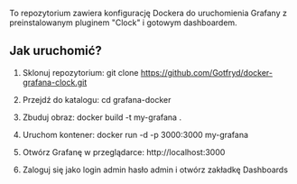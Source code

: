 To repozytorium zawiera konfigurację Dockera do uruchomienia Grafany z preinstalowanym pluginem "Clock" i gotowym dashboardem.

## Jak uruchomić?

1. Sklonuj repozytorium:
   git clone https://github.com/Gotfryd/docker-grafana-clock.git

2. Przejdź do katalogu:
   cd grafana-docker

3. Zbuduj obraz:
   docker build -t my-grafana .

4. Uruchom kontener:
   docker run -d -p 3000:3000 my-grafana

5. Otwórz Grafanę w przeglądarce:
   http://localhost:3000

6. Zaloguj się jako login admin hasło admin i otwórz zakładkę Dashboards
